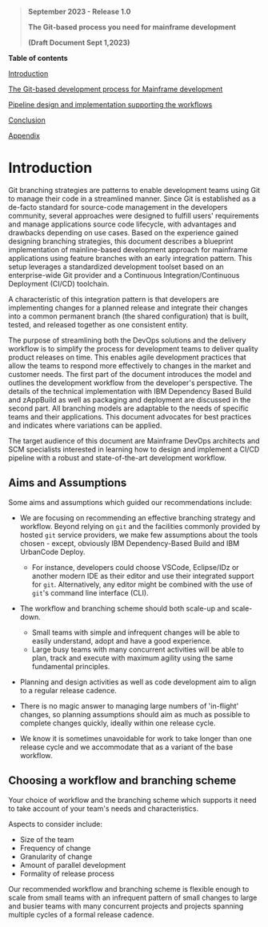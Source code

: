 >**September 2023 - Release 1.0**
>
>**The Git-based process you need for mainframe development**
>
>**(Draft Document Sept 1,2023)**  



**Table of contents**

[Introduction](#introduction)

[The Git-based development process for Mainframe development](the-git-based-development-process-for-mainframe-development.md#the-git-based-development-process-for-mainframe-development)

[Pipeline design and implementation supporting the workflows](pipeline-design-and-implementation-supporting-the-workflows.md#pipeline-design-and-implementation-supporting-the-workflows)

[Conclusion](conclusion.md#conclusion)

[Appendix](appendix.md#appendix)

# Introduction

Git branching strategies are patterns to enable development teams using Git to manage their code in a streamlined manner. Since Git is established as a de-facto standard for source-code management in the developers community, several approaches were designed to fulfill users' requirements and manage applications source code lifecycle, with advantages and drawbacks depending on use cases. Based on the experience gained designing branching strategies, this document describes a blueprint implementation of mainline-based development approach for mainframe applications using feature branches with an early integration pattern. This setup leverages a standardized development toolset based on an enterprise-wide Git provider and a Continuous Integration/Continuous Deployment (CI/CD) toolchain.

A characteristic of this integration pattern is that developers are implementing changes for a planned release and integrate their changes into a common permanent branch (the shared configuration) that is built, tested, and released together as one consistent entity.

The purpose of streamlining both the DevOps solutions and the delivery workflow is to simplify the process for development teams to deliver quality product releases on time. This enables agile development practices that allow the teams to respond more effectively to changes in the market and customer needs. The first part of the document introduces the model and outlines the development workflow from the developer's perspective. The details of the technical implementation with IBM Dependency Based Build and zAppBuild as well as packaging and deployment are discussed in the second part. All branching models are adaptable to the needs of specific teams and their applications. This document advocates for best practices and indicates where variations can be applied.

The target audience of this document are Mainframe DevOps architects and SCM specialists interested in learning how to design and implement a CI/CD pipeline with a robust and state-of-the-art development workflow.

## Aims and Assumptions

Some aims and assumptions which guided our recommendations include:

- We are focusing on recommending an effective branching strategy and workflow. Beyond relying on `git` and the facilities commonly
provided by hosted `git` service providers, we make few assumptions about the tools chosen  - except, obviously IBM Dependency-Based Build 
and IBM UrbanCode Deploy. 
  - For instance, developers could choose VSCode, Eclipse/IDz or another modern IDE as their editor and use their integrated support for `git`. Alternatively, any editor might be combined with the use of `git`'s command line interface (CLI).

- The workflow and branching scheme should both scale-up and scale-down.
  - Small teams with simple and infrequent changes will be able to easily understand, adopt and have a good experience. 
  - Large busy teams with many concurrent activities will be able to plan, track and execute with maximum agility using the same fundamental principles.

- Planning and design activities as well as code development aim to align to a regular release cadence.

- There is no magic answer to managing large numbers of 'in-flight' changes, so planning assumptions should aim as much as possible to complete changes quickly, ideally within one release cycle.

- We know it is sometimes unavoidable for work to take longer than one release cycle and we accommodate that as a variant of the base workflow.

## Choosing a workflow and branching scheme

Your choice of workflow and the branching scheme which supports it need to take account of your team's needs and characteristics.

Aspects to consider include:

- Size of the team
- Frequency of change
- Granularity of change
- Amount of parallel development
- Formality of release process

Our recommended workflow and branching scheme is flexible enough to scale from small teams with an infrequent pattern of small changes to
large and busier teams with many concurrent projects and projects spanning multiple cycles of a formal release cadence.

